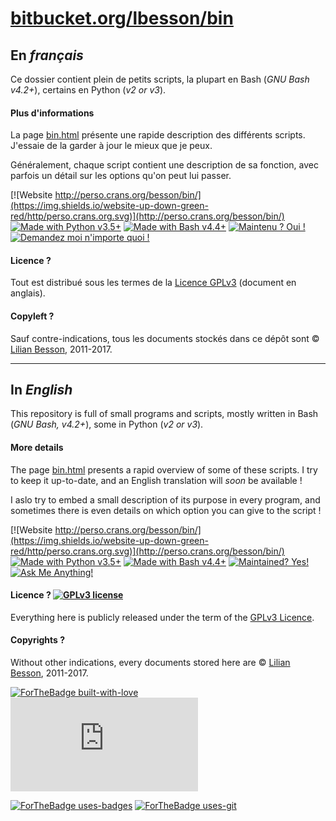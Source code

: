# [bitbucket.org/lbesson/bin](https://bitbucket.org/lbesson/bin)

## En *français*
Ce dossier contient plein de petits scripts, la plupart en Bash (*GNU Bash v4.2+*), certains en Python (*v2 or v3*).

#### Plus d'informations
La page [bin.html](http://perso.crans.org/besson/bin.html) présente une rapide description des différents scripts.
J'essaie de la garder à jour le mieux que je peux.

Généralement, chaque script contient une description de sa fonction, avec parfois un détail sur les options qu'on peut lui passer.

[![Website http://perso.crans.org/besson/bin/](https://img.shields.io/website-up-down-green-red/http/perso.crans.org.svg)](http://perso.crans.org/besson/bin/)
[![Made with Python v3.5+](https://img.shields.io/badge/Fait%20avec-Python-1f425f.svg)](https://www.python.org/)
[![Made with Bash v4.4+](https://img.shields.io/badge/Fait%20avec-Bash-1f425f.svg)](https://www.gnu.org/software/bash/)
[![Maintenu ? Oui !](https://img.shields.io/badge/Maintenu%3F-oui-green.svg)](https://bitbucket.org/lbesson/bin/commits/)
[![Demandez moi n'importe quoi !](https://img.shields.io/badge/Demandez%20moi-n'%20importe%20quoi-1abc9c.svg)](https://bitbucket.org/lbesson/ama.fr)

#### Licence ?
Tout est distribué sous les termes de la [Licence GPLv3](http://perso.crans.org/besson/LICENSE.html) (document en anglais).

#### Copyleft ?
Sauf contre-indications, tous les documents stockés dans ce dépôt sont © [Lilian Besson](https://bitbucket.org/lbesson), 2011-2017.

---

## In *English*
This repository is full of small programs and scripts, mostly written in Bash (*GNU Bash, v4.2+*), some in Python (*v2 or v3*).

#### More details
The page [bin.html](http://perso.crans.org/besson/bin.html) presents a rapid overview of some of these scripts.
I try to keep it up-to-date, and an English translation will *soon* be available !

I aslo try to embed a small description of its purpose in every program,
and sometimes there is even details on which option you can give to the script !

[![Website http://perso.crans.org/besson/bin/](https://img.shields.io/website-up-down-green-red/http/perso.crans.org.svg)](http://perso.crans.org/besson/bin/)
[![Made with Python v3.5+](https://img.shields.io/badge/Made%20with-Python-1f425f.svg)](https://www.python.org/)
[![Made with Bash v4.4+](https://img.shields.io/badge/Made%20with-sphinx-1f425f.svg)](https://www.gnu.org/software/bash/)
[![Maintained? Yes!](https://img.shields.io/badge/Maintained%3F-yes-green.svg)](https://bitbucket.org/lbesson/bin/commits/)
[![Ask Me Anything!](https://img.shields.io/badge/Ask%20me-anything-1abc9c.svg)](https://bitbucket.org/lbesson/ama)

#### Licence ? [![GPLv3 license](https://img.shields.io/badge/License-GPLv3-blue.svg)](http://perso.crans.org/besson/LICENSE.html)
Everything here is publicly released under the term of the [GPLv3 Licence](http://perso.crans.org/besson/LICENSE.html).

#### Copyrights ?
Without other indications, every documents stored here are © [Lilian Besson](https://bitbucket.org/lbesson), 2011-2017.

[![ForTheBadge built-with-love](http://ForTheBadge.com/images/badges/built-with-love.svg)](https://bitbucket.org/lbesson/bin/commits/)
[![Analytics](https://ga-beacon.appspot.com/UA-38514290-17/bitbucket.org/lbesson/bin/README.md?pixel)](https://bitbucket.org/lbesson/bin)

[![ForTheBadge uses-badges](http://ForTheBadge.com/images/badges/uses-badges.svg)](http://ForTheBadge.com)
[![ForTheBadge uses-git](http://ForTheBadge.com/images/badges/uses-git.svg)](https://bitbucket.org/lbesson)

